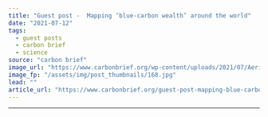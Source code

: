 ```yaml
---
title: "Guest post -  Mapping ‘blue-carbon wealth’ around the world"
date: "2021-07-12"
tags: 
  - guest posts
  - carbon brief
  - science
source: "carbon brief"
image_url: "https://www.carbonbrief.org/wp-content/uploads/2021/07/Aerial-of-mangroves-at-King-Sound-Australia_F4XF6W-583x372.jpg"
image_fp: "/assets/img/post_thumbnails/168.jpg"
lead: ""
article_url: "https://www.carbonbrief.org/guest-post-mapping-blue-carbon-wealth-around-the-world"
---
```


---
